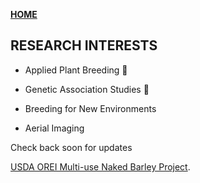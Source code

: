 **<span style="color: grey;"> [HOME](./index.md) </span>**

## RESEARCH INTERESTS  

* Applied Plant Breeding 🌾

* Genetic Association Studies 🧬

* Breeding for New Environments 

* Aerial Imaging


Check back soon for updates


 [USDA OREI Multi-use Naked Barley Project](https://barleyworld.org/orei-project).

